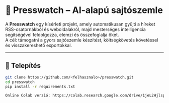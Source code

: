 # 📰 Presswatch – AI-alapú sajtószemle

A **Presswatch** egy kísérleti projekt, amely automatikusan gyűjti a híreket RSS-csatornákból és weboldalakról, majd mesterséges intelligencia segítségével feldolgozza, elemzi és összefoglalja őket.  
A cél: támogatni a gyors sajtószemle készítést, költségkövetés követéssel és visszakereshető exportokkal.

---

## 🚀 Telepítés

```bash
git clone https://github.com/<felhasznalo>/presswatch.git
cd presswatch
pip install -r requirements.txt

Online Colab verzió: https://colab.research.google.com/drive/1jeL2HjlspWNANVJ1XrHX5s0koDJXBF4q?usp=sharing
